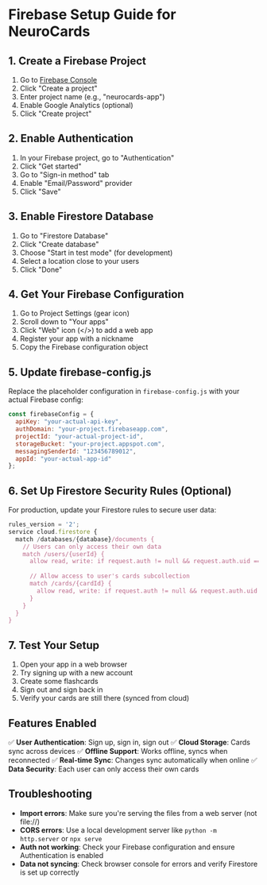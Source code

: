 # Firebase Setup Guide for NeuroCards

## 1. Create a Firebase Project

1. Go to [Firebase Console](https://console.firebase.google.com/)
2. Click "Create a project"
3. Enter project name (e.g., "neurocards-app")
4. Enable Google Analytics (optional)
5. Click "Create project"

## 2. Enable Authentication

1. In your Firebase project, go to "Authentication"
2. Click "Get started"
3. Go to "Sign-in method" tab
4. Enable "Email/Password" provider
5. Click "Save"

## 3. Enable Firestore Database

1. Go to "Firestore Database"
2. Click "Create database"
3. Choose "Start in test mode" (for development)
4. Select a location close to your users
5. Click "Done"

## 4. Get Your Firebase Configuration

1. Go to Project Settings (gear icon)
2. Scroll down to "Your apps"
3. Click "Web" icon (</>) to add a web app
4. Register your app with a nickname
5. Copy the Firebase configuration object

## 5. Update firebase-config.js

Replace the placeholder configuration in `firebase-config.js` with your actual Firebase config:

```javascript
const firebaseConfig = {
  apiKey: "your-actual-api-key",
  authDomain: "your-project.firebaseapp.com",
  projectId: "your-actual-project-id",
  storageBucket: "your-project.appspot.com",
  messagingSenderId: "123456789012",
  appId: "your-actual-app-id"
};
```

## 6. Set Up Firestore Security Rules (Optional)

For production, update your Firestore rules to secure user data:

```javascript
rules_version = '2';
service cloud.firestore {
  match /databases/{database}/documents {
    // Users can only access their own data
    match /users/{userId} {
      allow read, write: if request.auth != null && request.auth.uid == userId;
      
      // Allow access to user's cards subcollection
      match /cards/{cardId} {
        allow read, write: if request.auth != null && request.auth.uid == userId;
      }
    }
  }
}
```

## 7. Test Your Setup

1. Open your app in a web browser
2. Try signing up with a new account
3. Create some flashcards
4. Sign out and sign back in
5. Verify your cards are still there (synced from cloud)

## Features Enabled

✅ **User Authentication**: Sign up, sign in, sign out
✅ **Cloud Storage**: Cards sync across devices
✅ **Offline Support**: Works offline, syncs when reconnected
✅ **Real-time Sync**: Changes sync automatically when online
✅ **Data Security**: Each user can only access their own cards

## Troubleshooting

- **Import errors**: Make sure you're serving the files from a web server (not file://)
- **CORS errors**: Use a local development server like `python -m http.server` or `npx serve`
- **Auth not working**: Check your Firebase configuration and ensure Authentication is enabled
- **Data not syncing**: Check browser console for errors and verify Firestore is set up correctly
